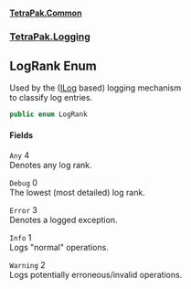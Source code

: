 #### [TetraPak.Common](index.md 'index')
### [TetraPak.Logging](TetraPak_Logging.md 'TetraPak.Logging')
## LogRank Enum
Used by the ([ILog](TetraPak_Logging_ILog.md 'TetraPak.Logging.ILog') based) logging mechanism  
to classify log entries.  
```csharp
public enum LogRank

```
#### Fields
<a name='TetraPak_Logging_LogRank_Any'></a>
`Any` 4  
Denotes any log rank.  
  
<a name='TetraPak_Logging_LogRank_Debug'></a>
`Debug` 0  
The lowest (most detailed) log rank.  
  
<a name='TetraPak_Logging_LogRank_Error'></a>
`Error` 3  
Denotes a logged exception.  
  
<a name='TetraPak_Logging_LogRank_Info'></a>
`Info` 1  
Logs "normal" operations.  
  
<a name='TetraPak_Logging_LogRank_Warning'></a>
`Warning` 2  
Logs potentially erroneous/invalid operations.  
  
